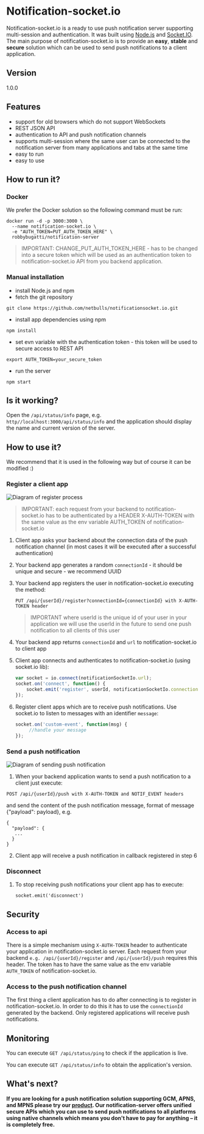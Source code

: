 # Notification-socket.io
Notification-socket.io is a ready to use push notification server supporting multi-session and authentication. It was built using [Node.js](https://nodejs.org) and [Socket.IO](http://socket.io/). The main purpose of notification-socket.io is to provide an **easy**, **stable** and **secure** solution which can be used to send push notifications to a client application.

## Version
1.0.0

## Features
* support for old browsers which do not support WebSockets
* REST JSON API
* authentication to API and push notification channels
* supports multi-session where the same user can be connected to the notification server from many applications and tabs at the same time
* easy to run
* easy to use

## How to run it?
### Docker
We prefer the Docker solution so the following command must be run:

```
docker run -d -p 3000:3000 \
  --name notification-socket.io \
  -e "AUTH_TOKEN=PUT_AUTH_TOKEN_HERE" \
  robbybugatti/notification-server
```

> IMPORTANT:
> CHANGE_PUT_AUTH_TOKEN_HERE - has to be changed into a secure token which will be used as an
> authentication token to notification-socket.io API from you backend application.

### Manual installation
* install Node.js and npm
* fetch the git repository
```
git clone https://github.com/netbulls/notification­socket.io.git
```
* install app dependencies using npm
```
npm install
```
* set evn variable with the authentication token - this token will be used to secure access to REST API
```
export AUTH_TOKEN=your_secure_token
```
* run the server
```
npm start
```

## Is it working?
Open the ```/api/status/info``` page, e.g. ```http//localhost:3000/api/status/info``` and the application should display the name and current version of the server.

## How to use it?
We recommend that it is used in the following way but of course it can be modified :)

### Register a client app

![Diagram of register process](https://raw.githubusercontent.com/netbulls/notification-socket.io/master/doc/images/register.png)

> IMPORTANT:
> each request from your backend to notification-socket.io has to be authenticated by a
> HEADER X-AUTH-TOKEN with the same value as the env variable AUTH_TOKEN of notification-socket.io


1. Client app asks your backend about the connection data of the push notification channel (in most cases it will be executed after a successful authentication)
2. Your backend app generates a random `connectionId` - it should be unique and secure - we recommend UUID
3. Your backend app registers the user in notification-socket.io executing the method:

   ```PUT /api/{userId}/register?connectionId={connectionId} with X-AUTH-TOKEN header```

   > IMPORTANT
   > where userId is the unique id of your user in your application we will use the
   > userId in the future to send one push notification to all clients of this user


4. Your backend app returns `connectionId` and `url` to notification-socket.io to client app
5. Client app connects and authenticates to notification-socket.io (using socket.io lib):

   ```javascript
   var socket = io.connect(notificationSocketIo.url);
   socket.on('connect', function() {
       socket.emit('register', userId, notificationSocketIo.connectionId);
   });
   ```
6. Register client apps which are to receive push notifications. Use socket.io to listen to messages with an identifier `message`:

   ```javascript
   socket.on('custom-event', function(msg) {
        //handle your message
   });
   ```

### Send a push notification

![Diagram of sending push notification](https://raw.githubusercontent.com/netbulls/notification-socket.io/master/doc/images/send.png)

1. When your backend application wants to send a push notification to a client just execute:

  ```POST /api/{userId}/push with X-AUTH-TOKEN and NOTIF_EVENT headers```

  and send the content of the push notification message, format of message {"payload": payload}, e.g.

   ```
   {
     "payload": {
      ...
     }
   }
   ```
2. Client app will receive a push notification in callback registered in step 6

### Disconnect   

1. To stop receiving push notifications your client app has to execute:

   ```
   socket.emit('disconnect')
   ```

## Security
### Access to api
There is a simple mechanism using `X-AUTH-TOKEN` header to authenticate your application in notification-socket.io server. Each request from your backend `e.g. /api/{userId}/register` and `/api/{userId}/push` requires this header. The token has to have the same value as the env variable `AUTH_TOKEN` of notification-socket.io.

### Access to the push notification channel
The first thing a client application has to do after connecting is to register in notification-socket.io. In order to do this it has to use the `connectionId` generated by the backend. Only registered applications will receive push notifications.

## Monitoring
You can execute `GET /api/status/ping` to check if the application is live.

You can execute `GET /api/status/info` to obtain the application's version.

## What's next?
**If you are looking for a push notification solution supporting GCM, APNS, and MPNS please try our [product](https://hub.docker.com/r/netbulls/notification-server/). Our notification-server offers unified secure APIs which you can use to send push notifications to all platforms using native channels which means you don't have to pay for anything – it is completely free.**
